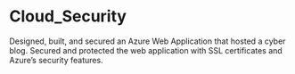 # Cloud_Security
Designed, built, and secured an Azure Web Application that hosted a cyber blog. Secured and protected the web application with SSL certificates and Azure’s security features.
